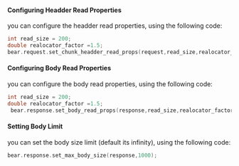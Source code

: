 

#### Configuring Headder Read Properties
you can configure the headder read properties, using the following code:
```c
int read_size = 200;
double realocator_factor =1.5;
bear.request.set_chunk_headder_read_props(request,read_size,realocator_factor);
```
#### Configuring Body Read Properties

you can configure the body read properties, using the following code:
```c
int read_size = 200;
double realocator_factor =1.5;
 bear.response.set_body_read_props(response,read_size,realocator_factor);
```
#### Setting Body Limit
you can set the body  size limit (default its infinity), using the following code: 
```c
bear.response.set_max_body_size(response,1000);
```
